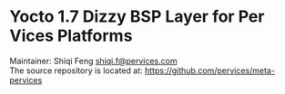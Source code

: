 Yocto 1.7 Dizzy BSP Layer for Per Vices Platforms
========================================================

Maintainer: Shiqi Feng <shiqi.f@pervices.com></br>
The source repository is located at: https://github.com/pervices/meta-pervices
